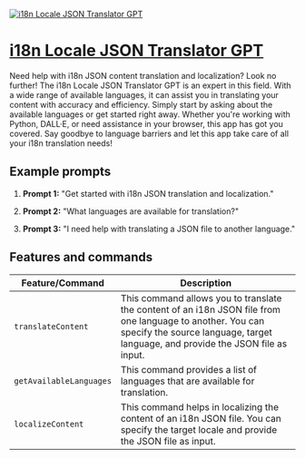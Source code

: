 [![i18n Locale JSON Translator GPT](https://files.oaiusercontent.com/file-zbCKBXHCNPVK5LdLMr8pkfSs?se=2123-10-17T13%3A42%3A13Z&sp=r&sv=2021-08-06&sr=b&rscc=max-age%3D31536000%2C%20immutable&rscd=attachment%3B%20filename%3Dc02c0b9f-9db4-48e1-b52c-502f0148204f.webp&sig=OKlnW5yhaUffOda5ZzQFmsB6cL74vfq/jGhO4dtFD34%3D)](https://chat.openai.com/g/g-EYZToa8kZ-i18n-locale-json-translator-gpt)

# [i18n Locale JSON Translator GPT](https://chat.openai.com/g/g-EYZToa8kZ-i18n-locale-json-translator-gpt)

Need help with i18n JSON content translation and localization? Look no further! The i18n Locale JSON Translator GPT is an expert in this field. With a wide range of available languages, it can assist you in translating your content with accuracy and efficiency. Simply start by asking about the available languages or get started right away. Whether you're working with Python, DALL·E, or need assistance in your browser, this app has got you covered. Say goodbye to language barriers and let this app take care of all your i18n translation needs!

## Example prompts

1. **Prompt 1:** "Get started with i18n JSON translation and localization."

2. **Prompt 2:** "What languages are available for translation?"

3. **Prompt 3:** "I need help with translating a JSON file to another language."

## Features and commands

| Feature/Command | Description |
| --- | --- |
| `translateContent` | This command allows you to translate the content of an i18n JSON file from one language to another. You can specify the source language, target language, and provide the JSON file as input. |
| `getAvailableLanguages` | This command provides a list of languages that are available for translation. |
| `localizeContent` | This command helps in localizing the content of an i18n JSON file. You can specify the target locale and provide the JSON file as input. |

```